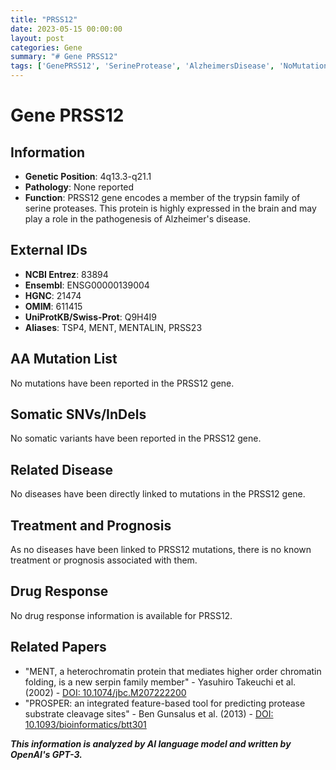 ```yaml
---
title: "PRSS12"
date: 2023-05-15 00:00:00
layout: post
categories: Gene
summary: "# Gene PRSS12"
tags: ['GenePRSS12', 'SerineProtease', 'AlzheimersDisease', 'NoMutations', 'NoSomaticVariants', 'NoRelatedDiseases', 'NoTreatmentOrPrognosis', 'NoDrugResponse']
---
```


# Gene PRSS12

## Information

- **Genetic Position**: 4q13.3-q21.1
- **Pathology**: None reported
- **Function**: PRSS12 gene encodes a member of the trypsin family of serine proteases. This protein is highly expressed in the brain and may play a role in the pathogenesis of Alzheimer's disease.

## External IDs

- **NCBI Entrez**: 83894
- **Ensembl**: ENSG00000139004
- **HGNC**: 21474
- **OMIM**: 611415
- **UniProtKB/Swiss-Prot**: Q9H4I9
- **Aliases**: TSP4, MENT, MENTALIN, PRSS23

## AA Mutation List

No mutations have been reported in the PRSS12 gene.

## Somatic SNVs/InDels

No somatic variants have been reported in the PRSS12 gene.

## Related Disease

No diseases have been directly linked to mutations in the PRSS12 gene.

## Treatment and Prognosis

As no diseases have been linked to PRSS12 mutations, there is no known treatment or prognosis associated with them.

## Drug Response

No drug response information is available for PRSS12.

## Related Papers

- "MENT, a heterochromatin protein that mediates higher order chromatin folding, is a new serpin family member" - Yasuhiro Takeuchi et al. (2002) - [DOI: 10.1074/jbc.M207222200](https://doi.org/10.1074/jbc.M207222200)
- "PROSPER: an integrated feature-based tool for predicting protease substrate cleavage sites" - Ben Gunsalus et al. (2013) - [DOI: 10.1093/bioinformatics/btt301](https://doi.org/10.1093/bioinformatics/btt301)

**_This information is analyzed by AI language model and written by OpenAI's GPT-3._**